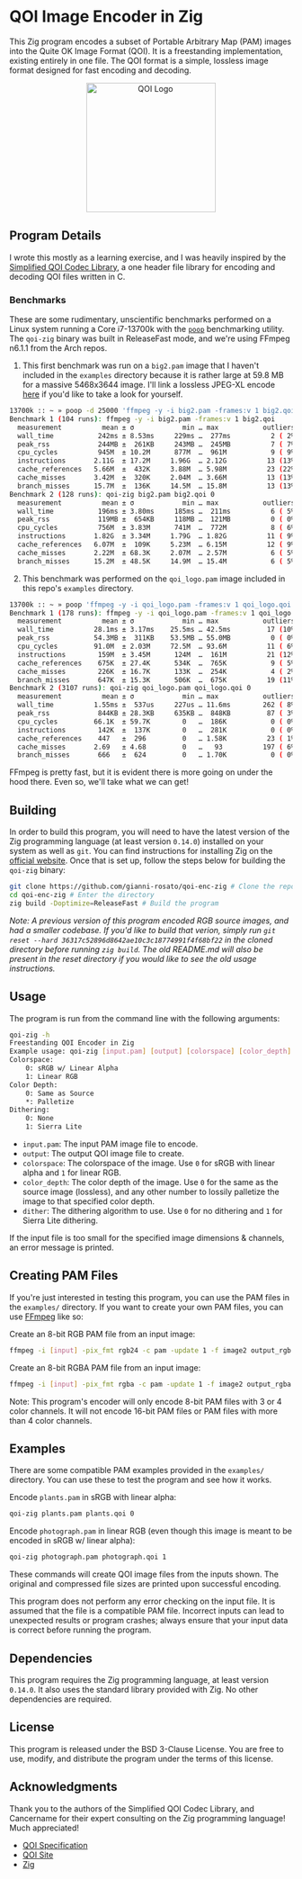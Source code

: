 # QOI Image Encoder in Zig

This Zig program encodes a subset of Portable Arbitrary Map (PAM) images into
the Quite OK Image Format (QOI). It is a freestanding implementation, existing
entirely in one file. The QOI format is a simple, lossless image format designed
for fast encoding and decoding.

<div align="center">
<img src="https://ninja.dog/1nzHoy.svg" alt="QOI Logo" width=230/>
</div>

## Program Details

I wrote this mostly as a learning exercise, and I was heavily inspired by the
[Simplified QOI Codec Library](https://github.com/Aftersol/Simplified-QOI-Codec),
a one header file library for encoding and decoding QOI files written in C.

### Benchmarks

These are some rudimentary, unscientific benchmarks performed on a Linux system
running a Core i7-13700k with the [`poop`](https://github.com/andrewrk/poop)
benchmarking utility. The `qoi-zig` binary was built in ReleaseFast mode, and
we're using FFmpeg n6.1.1 from the Arch repos.

1. This first benchmark was run on a `big2.pam` image that I haven't included in
   the `examples` directory because it is rather large at 59.8 MB for a massive
   5468x3644 image. I'll link a lossless JPEG-XL encode
   [here](https://files.catbox.moe/80aib5.jxl) if you'd like to take a look for
   yourself.

```bash
13700k :: ~ » poop -d 25000 'ffmpeg -y -i big2.pam -frames:v 1 big2.qoi' 'qoi-zig big2.pam big2.qoi 0'
Benchmark 1 (104 runs): ffmpeg -y -i big2.pam -frames:v 1 big2.qoi
  measurement          mean ± σ            min … max           outliers         delta
  wall_time           242ms ± 8.53ms     229ms …  277ms          2 ( 2%)        0%
  peak_rss            244MB ±  261KB     243MB …  245MB          7 ( 7%)        0%
  cpu_cycles          945M  ± 10.2M      877M  …  961M           9 ( 9%)        0%
  instructions       2.11G  ± 17.2M     1.96G  … 2.12G          13 (13%)        0%
  cache_references   5.66M  ±  432K     3.88M  … 5.98M          23 (22%)        0%
  cache_misses       3.42M  ±  320K     2.04M  … 3.66M          13 (13%)        0%
  branch_misses      15.7M  ±  136K     14.5M  … 15.8M          13 (13%)        0%
Benchmark 2 (128 runs): qoi-zig big2.pam big2.qoi 0
  measurement          mean ± σ            min … max           outliers         delta
  wall_time           196ms ± 3.80ms     185ms …  211ms          6 ( 5%)        ⚡- 18.7% ±  0.7%
  peak_rss            119MB ±  654KB     118MB …  121MB          0 ( 0%)        ⚡- 51.0% ±  0.1%
  cpu_cycles          756M  ± 3.83M      741M  …  772M           8 ( 6%)        ⚡- 20.0% ±  0.2%
  instructions       1.82G  ± 3.34M     1.79G  … 1.82G          11 ( 9%)        ⚡- 13.7% ±  0.1%
  cache_references   6.07M  ±  109K     5.23M  … 6.15M          12 ( 9%)        💩+  7.1% ±  1.4%
  cache_misses       2.22M  ± 68.3K     2.07M  … 2.57M           6 ( 5%)        ⚡- 35.2% ±  1.7%
  branch_misses      15.2M  ± 48.5K     14.9M  … 15.4M           6 ( 5%)        ⚡-  3.3% ±  0.2%
```

2. This benchmark was performed on the `qoi_logo.pam` image included in this
   repo's `examples` directory.

```bash
13700k :: ~ » poop 'ffmpeg -y -i qoi_logo.pam -frames:v 1 qoi_logo.qoi' 'qoi-zig qoi_logo.pam qoi_logo.qoi 0'
Benchmark 1 (178 runs): ffmpeg -y -i qoi_logo.pam -frames:v 1 qoi_logo.qoi
  measurement          mean ± σ            min … max           outliers         delta
  wall_time          28.1ms ± 3.17ms    25.5ms … 42.5ms         17 (10%)        0%
  peak_rss           54.3MB ±  311KB    53.5MB … 55.0MB          0 ( 0%)        0%
  cpu_cycles         91.0M  ± 2.03M     72.5M  … 93.6M          11 ( 6%)        0%
  instructions        159M  ± 3.45M      124M  …  161M          21 (12%)        0%
  cache_references    675K  ± 27.4K      534K  …  765K           9 ( 5%)        0%
  cache_misses        226K  ± 16.7K      133K  …  254K           4 ( 2%)        0%
  branch_misses       647K  ± 15.3K      506K  …  675K          19 (11%)        0%
Benchmark 2 (3107 runs): qoi-zig qoi_logo.pam qoi_logo.qoi 0
  measurement          mean ± σ            min … max           outliers         delta
  wall_time          1.55ms ±  537us     227us … 11.6ms        262 ( 8%)        ⚡- 94.5% ±  0.5%
  peak_rss            844KB ± 28.3KB     635KB …  848KB         87 ( 3%)        ⚡- 98.4% ±  0.0%
  cpu_cycles         66.1K  ± 59.7K        0   …  186K           0 ( 0%)        ⚡- 99.9% ±  0.1%
  instructions        142K  ±  137K        0   …  281K           0 ( 0%)        ⚡- 99.9% ±  0.1%
  cache_references    447   ±  296         0   … 1.58K          23 ( 1%)        ⚡- 99.9% ±  0.1%
  cache_misses       2.69   ± 4.68         0   …   93          197 ( 6%)        ⚡-100.0% ±  0.3%
  branch_misses       666   ±  624         0   … 1.70K           0 ( 0%)        ⚡- 99.9% ±  0.1%
```

FFmpeg is pretty fast, but it is evident there is more going on under the hood
there. Even so, we'll take what we can get!

## Building

In order to build this program, you will need to have the latest version of the
Zig programming language (at least version `0.14.0`) installed on your system as
well as `git`. You can find instructions for installing Zig on the
[official website](https://ziglang.org/). Once that is set up, follow the steps
below for building the `qoi-zig` binary:

```bash
git clone https://github.com/gianni-rosato/qoi-enc-zig # Clone the repo
cd qoi-enc-zig # Enter the directory
zig build -Doptimize=ReleaseFast # Build the program
```

_Note: A previous version of this program encoded RGB source images, and had a
smaller codebase. If you'd like to build that verion, simply run
`git reset --hard 36317c52896d8642ae10c3c18774991f4f68bf22` in the cloned
directory before running `zig build`. The old README.md will also be present in
the reset directory if you would like to see the old usage instructions._

## Usage

The program is run from the command line with the following arguments:

```bash
qoi-zig -h
Freestanding QOI Encoder in Zig
Example usage: qoi-zig [input.pam] [output] [colorspace] [color_depth] [dither]
Colorspace:
	0: sRGB w/ Linear Alpha
	1: Linear RGB
Color Depth:
	0: Same as Source
	*: Palletize
Dithering:
	0: None
	1: Sierra Lite
```

- `input.pam`: The input PAM image file to encode.
- `output`: The output QOI image file to create.
- `colorspace`: The colorspace of the image. Use `0` for sRGB with linear alpha
  and `1` for linear RGB.
- `color_depth`: The color depth of the image. Use `0` for the same as the
  source image (lossless), and any other number to lossily palletize the image
  to that specified color depth.
- `dither`: The dithering algorithm to use. Use `0` for no dithering and `1` for
  Sierra Lite dithering.

If the input file is too small for the specified image dimensions & channels, an
error message is printed.

## Creating PAM Files

If you're just interested in testing this program, you can use the PAM files in
the `examples/` directory. If you want to create your own PAM files, you can use
[FFmpeg](https://wiki.x266.mov/docs/utilities/ffmpeg) like so:

Create an 8-bit RGB PAM file from an input image:

```bash
ffmpeg -i [input] -pix_fmt rgb24 -c pam -update 1 -f image2 output_rgb.pam
```

Create an 8-bit RGBA PAM file from an input image:

```bash
ffmpeg -i [input] -pix_fmt rgba -c pam -update 1 -f image2 output_rgba.pam
```

Note: This program's encoder will only encode 8-bit PAM files with 3 or 4 color
channels. It will not encode 16-bit PAM files or PAM files with more than 4
color channels.

## Examples

There are some compatible PAM examples provided in the `examples/` directory.
You can use these to test the program and see how it works.

Encode `plants.pam` in sRGB with linear alpha:

```bash
qoi-zig plants.pam plants.qoi 0
```

Encode `photograph.pam` in linear RGB (even though this image is meant to be
encoded in sRGB w/ linear alpha):

```bash
qoi-zig photograph.pam photograph.qoi 1
```

These commands will create QOI image files from the inputs shown. The original
and compressed file sizes are printed upon successful encoding.

This program does not perform any error checking on the input file. It is
assumed that the file is a compatible PAM file. Incorrect inputs can lead to
unexpected results or program crashes; always ensure that your input data is
correct before running the program.

## Dependencies

This program requires the Zig programming language, at least version `0.14.0`.
It also uses the standard library provided with Zig. No other dependencies are
required.

## License

This program is released under the BSD 3-Clause License. You are free to use,
modify, and distribute the program under the terms of this license.

## Acknowledgments

Thank you to the authors of the Simplified QOI Codec Library, and Cancername for
their expert consulting on the Zig programming language! Much appreciated!

- [QOI Specification](https://qoiformat.org/qoi-specification.pdf)
- [QOI Site](https://qoiformat.org/)
- [Zig](https://ziglang.org/)
